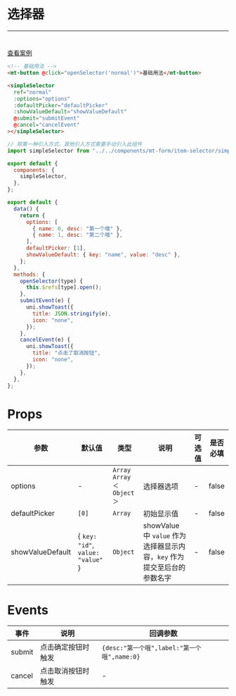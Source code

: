 # 选择器

---

#

[查看案例](https://env-00jxgns8zjjt-static.normal.cloudstatic.cn/index.html#/pages/popup/simpleSelector)

```html
<!-- 基础用法 -->
<mt-button @click="openSelector('normal')">基础用法</mt-button>

<simpleSelector
  ref="normal"
  :options="options"
  :defaultPicker="defaultPicker"
  :showValueDefault="showValueDefault"
  @submit="submitEvent"
  @cancel="cancelEvent"
></simpleSelector>
```

```javascript
// 除第一种引入方式，其他引入方式需要手动引入此组件
import simpleSelector from "../../components/mt-form/item-selector/simple-selector.vue";

export default {
  components: {
    simpleSelector,
  },
};
```

```javascript
export default {
  data() {
    return {
      options: [
        { name: 0, desc: "第一个哦" },
        { name: 1, desc: "第二个哦" },
      ],
      defaultPicker: [1],
      showValueDefault: { key: "name", value: "desc" },
    };
  },
  methods: {
    openSelector(type) {
      this.$refs[type].open();
    },
    submitEvent(e) {
      uni.showToast({
        title: JSON.stringify(e),
        icon: "none",
      });
    },
    cancelEvent(e) {
      uni.showToast({
        title: "点击了取消按钮",
        icon: "none",
      });
    },
  },
};
```

# Props

| 参数             | 默认值                            | 类型                      | 说明                                                                    | 可选值 | 是否必填 |
| ---------------- | --------------------------------- | ------------------------- | ----------------------------------------------------------------------- | ------ | -------- |
| options          | -                                 | `Array` `Array＜Object＞` | 选择器选项                                                              | -      | false    |
| defaultPicker    | `[0]`                             | `Array`                   | 初始显示值                                                              | -      | false    |
| showValueDefault | { `key: "id"`, `value: "value"` } | `Object`                  | showValue 中 `value` 作为选择器显示内容，`key` 作为提交至后台的参数名字 | -      | false    |

# Events

| 事件   | 说明               | 回调参数                                    |
| ------ | ------------------ | ------------------------------------------- |
| submit | 点击确定按钮时触发 | `{desc:"第一个哦",label:"第一个哦",name:0}` |
| cancel | 点击取消按钮时触发 | -                                           |
